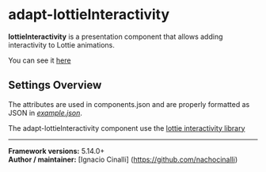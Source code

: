 # adapt-lottieInteractivity
**lottieInteractivity** is a presentation component that allows adding interactivity to Lottie animations.

You can see it [here](https://adaptlearning-no-core.web.app/#/id/po-65)

## Settings Overview
The attributes are used in components.json and are properly formatted as JSON in  [*example.json*](https://github.com/nachocinalli/adapt-lottieInteractivity/blob/master/example.json).

The adapt-lottieInteractivity component use the [lottie interactivity library](https://github.com/LottieFiles/lottie-interactivity)

----------------------------

**Framework versions:** 5.14.0+  
**Author / maintainer:** [Ignacio Cinalli] (https://github.com/nachocinalli)  
